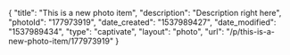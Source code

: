 {
    "title": "This is a new photo item",
    "description": "Description right here",
    "photoId": "177973919",
    "date_created": "1537989427",
    "date_modified": "1537989434",
    "type": "captivate",
    "layout": "photo",
    "url": "\/p\/this-is-a-new-photo-item\/177973919"
}
